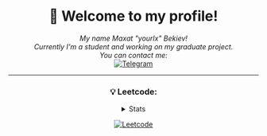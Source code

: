 <div align="center">

# 👋 **Welcome to my profile!**

*My name Maxat "yourlx" Bekiev!*
<br>
*Currently I'm a student and working on my graduate project.*
<br>
*You can contact me:*
<br>
[![Telegram](https://img.shields.io/badge/telegram-black?style=for-the-badge&logo=telegram&logoColor=white)](https://t.me/yourlx)

</div>

---

<div align="center">

### 💡 **Leetcode:**

<details> <summary>Stats</summary>

![Leetcode](https://leetcard.jacoblin.cool/yourlx?theme=dark&font=ABeeZee&ext=heatmap)

</details>

[![Leetcode](https://img.shields.io/badge/leetcode-black?style=for-the-badge&logo=leetcode&logoColor=white)](https://leetcode.com/yourlx/)

</div>
